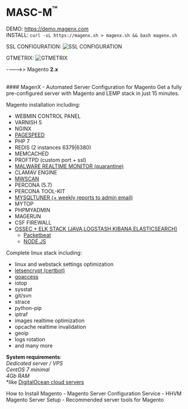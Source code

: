 

MASC-M<sup>™</sup>
======

DEMO: https://demo.magenx.com <br/>
INSTALL: `curl -sL https://magenx.sh > magenx.sh && bash magenx.sh`

SSL CONFIGURATION:
![SSL CONFIGURATION](https://raw.githubusercontent.com/magenx/Magento-Automated-Server-Configuration-from-MagenX/master/demo-ssl-a%2B.png)

GTMETRIX:
![GTMETRIX](https://raw.githubusercontent.com/magenx/Magento-Automated-Server-Configuration-from-MagenX/master/screencapture-gtmetrix-reports-demo-magenx-com.png)

---->> Magento **2.x**

<br/>
#### MagenX - Automated Server Configuration for Magento
Get a fully pre-configured server with Magento and LEMP stack in just 15 minutes.

Magento installation including: <br/>
- WEBMIN CONTROL PANEL
- VARNISH 5
- NGINX
- [PAGESPEED](https://github.com/pagespeed/ngx_pagespeed)
- PHP 7
- REDIS (2 instances 6379|6380)
- MEMCACHED
- PROFTPD (custom port + ssl)
- [MALWARE REALTIME MONITOR (quarantine)](https://github.com/rfxn/linux-malware-detect)
- CLAMAV ENGINE
- [MWSCAN](https://github.com/gwillem/magento-malware-scanner)
- PERCONA (5.7)
- PERCONA TOOL-KIT
- [MYSQLTUNER (+ weekly reports to admin email)](https://raw.githubusercontent.com/major/MySQLTuner-perl/master/mysqltuner.pl)
- MYTOP
- PHPMYADMIN
- MAGERUN
- CSF FIREWALL
- [OSSEC + ELK STACK (JAVA,LOGSTASH,KIBANA,ELASTICSEARCH)](http://www.wazuh.com/)
  + [Packetbeat](https://www.elastic.co/products/beats/packetbeat)
  + [NODE.JS](https://nodejs.org/en/)



Complete linux stack including: <br/>
- linux and webstack settings optimization
- [letsencrypt (certbot)](https://certbot.eff.org/)
- [goaccess](http://rt.goaccess.io)
- iotop
- sysstat
- git/svn
- strace
- python-pip
- iptraf
- images realtime optimization
- opcache realtime invalidation
- geoip
- logs rotation
- and many more


**System requirements**:<br/>
*Dedicated server / VPS*<br/>
*CentOS 7 minimal*<br/>
*4Gb RAM*<br/>
*like [DigitalOcean cloud servers](https://m.do.co/c/ccc5d115377f)


How to Install Magento - Magento Server Configuration Service - HHVM Magento Server Setup - Recommended server tools for Magento
